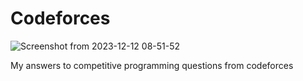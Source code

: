 # Codeforces

![Screenshot from 2023-12-12 08-51-52](https://github.com/MichalMroz21/Codeforces/assets/125133223/90399851-0df3-41c1-b006-69d93c53dc01)

My answers to competitive programming questions from codeforces

